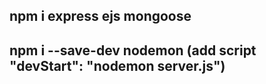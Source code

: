 ## npm i express ejs mongoose
## npm i --save-dev nodemon  (add script "devStart": "nodemon server.js")
